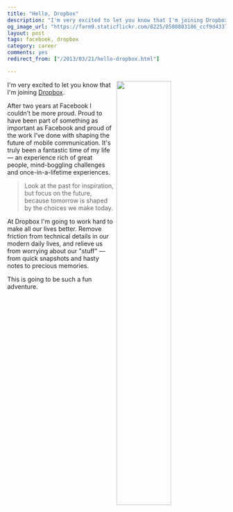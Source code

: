 ```yaml
---
title: "Hello, Dropbox"
description: "I'm very excited to let you know that I'm joining Dropbox. After two years at Facebook I couldn't be more proud. Proud to have been part of something as important as Facebook and proud of the work I've done with shaping the future of mobile communication. It's truly been a fantastic time of my life. At Dropbox I'm going to work hard to make all our lives better. Remove friction from technical details in our modern daily lives, and relieve us from worrying about our 'stuff' — from quick snapshots and hasty notes to precious memories."
og_image_url: "https://farm9.staticflickr.com/8225/8580803186_ccf9d4337b_o.png"
layout: post
tags: facebook, dropbox
category: career
comments: yes
redirect_from: ["/2013/03/21/hello-dropbox.html"]

---
```


<img src="//farm9.staticflickr.com/8225/8580803186_ccf9d4337b_o.png" width="50%" align="right">I'm very excited to let you know that I'm joining [Dropbox](https://www.dropbox.com/).

After two years at Facebook I couldn't be more proud. Proud to have been part of something as important as Facebook and proud of the work I've done with shaping the future of mobile communication. It's truly been a fantastic time of my life — an experience rich of great people, mind-boggling challenges and once-in-a-lifetime experiences.

> Look at the past for inspiration, but focus on the future, because tomorrow is shaped by the choices we make today.

At Dropbox I'm going to work hard to make all our lives better. Remove friction from technical details in our modern daily lives, and relieve us from worrying about our "stuff" — from quick snapshots and hasty notes to precious memories.

This is going to be such a fun adventure.
